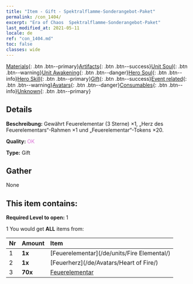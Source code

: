 ```yaml
---
title: "Item - Gift - Spektralflamme-Sonderangebot-Paket"
permalink: /con_1404/
excerpt: "Era of Chaos  Spektralflamme-Sonderangebot-Paket"
last_modified_at: 2021-05-11
locale: de
ref: "con_1404.md"
toc: false
classes: wide
---
```

 [Materials](/ItemsDE/){: .btn .btn--primary}[Artifacts](/ItemsDE/Artifacts/){: .btn .btn--success}[Unit Soul](/ItemsDE/UnitSoul/){: .btn .btn--warning}[Unit Awakening](/ItemsDE/UnitAwakening/){: .btn .btn--danger}[Hero Soul](/ItemsDE/HeroSoul/){: .btn .btn--info}[Hero Skill](/ItemsDE/HeroSkill/){: .btn .btn--primary}[Gift](/ItemsDE/Gift/){: .btn .btn--success}[Event related](/ItemsDE/Events/){: .btn .btn--warning}[Avatars](/ItemsDE/Avatars/){: .btn .btn--danger}[Consumables](/ItemsDE/Consumables/){: .btn .btn--info}[Unknown](/ItemsDE/Unknown/){: .btn .btn--primary}

## Details
 **Beschreibung:** Gewährt Feuerelementar (3 Sterne) ×1, „Herz des Feuerelementars“-Rahmen ×1 und „Feuerelementar“-Tokens ×20.

 **Quality:** <span style="color: #DA70D6">OK</span>

 **Type:** Gift

## Gather

  None

## This item contains:

 **Required Level to open:** 1

 1 You would get **ALL** items  from:

  | Nr | Amount |     Item    |
  |:---|:-------|:------------|
  | 1 |  **1x** | [Feuerelementar](/de/units/Fire Elemental/) |  | 
  | 2 |  **1x** | [Feuerherz](/de/Avatars/Heart of Fire/) |  | 
  | 3 |  **70x** | [Feuerelementar](/ItemsDE/unt_265/) |  | 
